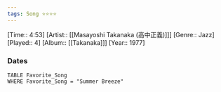 ```yaml
---
tags: Song ⭐⭐⭐⭐ 
---
```

[Time:: 4:53]
[Artist:: [[Masayoshi Takanaka (高中正義)]]]
[Genre:: Jazz]
[Played:: 4]
[Album:: [[Takanaka]]]
[Year:: 1977]
### Dates
````dataview
TABLE Favorite_Song
WHERE Favorite_Song = "Summer Breeze"
````